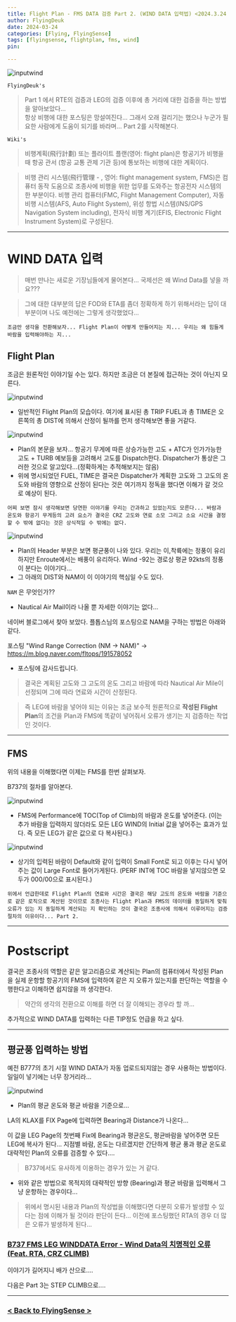 ```yaml
---
title: Flight Plan - FMS DATA 검증 Part 2. (WIND DATA 입력법) <2024.3.24 Updated>
author: FlyingDeuk
date: 2024-03-24
categories: [Flying, FlyingSense]
tags: [flyingsense, flightplan, fms, wind]
pin:

---
```


![inputwind](/img/flying/sense/totaldistance.png)


`FlyingDeuk's`
> Part 1 에서 RTE의 검증과 LEG의 검증 이후에 총 거리에 대한 검증을 하는 방법을 알아보았다...<br>
항상 비행에 대한 포스팅은 망설여진다... 그래서 오래 걸리기는 했으나 누군가 필요한 사람에게 도움이 되기를 바라며... Part 2를 시작해본다. 

`Wiki's`
> 비행계획(飛行計劃) 또는 플라이트 플랜(영어: flight plan)은 항공기가 비행을 때 항공 관서 (항공 교통 관제 기관 등)에 통보하는 비행에 대한 계획이다.

>비행 관리 시스템(飛行管理 - , 영어: flight management system, FMS)은 컴퓨터 동작 도움으로 조종사에 비행을 위한 업무를 도와주는 항공전자 시스템의 한 부분이다. 비행 관리 컴퓨터(FMC, Flight Management Computer), 자동 비행 시스템(AFS, Auto Flight System), 위성 항법 시스템(INS/GPS Navigation System including), 전자식 비행 계기(EFIS, Electronic Flight Instrument System)로 구성된다.

------------

# WIND DATA 입력
> 매번 만나는 새로운 기장님들에게 물어본다... 국제선은 왜 Wind Data를 넣을 까요???

> 그에 대한 대부분의 답은 FOD와 ETA를 좀더 정확하게 하기 위해서라는 답이 대부분이며 나도 예전에는 그렇게 생각했었다...

`조금만 생각을 전환해보자... Flight Plan이 어떻게 만들어지는 지... 우리는 왜 힘들게 바람을 입력해야하는 지...`

## Flight Plan
조금은 원론적인 이야기일 수는 있다. 하지만 조금은 더 본질에 접근하는 것이 아닌지 모른다.

![inputwind](/img/flying/sense/inputwind1.jpg)
- 일반적인 Flight Plan의 모습이다. 여기에 표시된 총 TRIP FUEL과 총 TIME은 오른쪽의 총 DIST에 의해서 산정이 될까를 먼저 생각해보면 좋을 거같다. 

![inputwind](/img/flying/sense/inputwind2.jpg)
- Plan의 본문을 보자... 항공기 무게에 따른 상승가능한 고도 + ATC가 인가가능한 고도 + TURB 예보등을 고려해서 고도를 Dispatch한다. Dispatcher가 통상은 그러한 것으로 알고있다...(정확하게는 추적해보지는 않음)
- 위에 명시되었던 FUEL, TIME은 결국은 Dispatcher가 계획한 고도와 그 고도의 온도와 바람의 영향으로 산정이 된다는 것은 여기까지 정독을 했다면 이해가 갈 것으로 예상이 된다. 

`어찌 보면 잠시 생각해보면 당연한 이야기를 우리는 간과하고 있었는지도 모른다... 바람과 온도와 항공기 무게등의 고려 요소가 결국은 CRZ 고도와 연료 소모 그리고 소요 시간을 결정할 수 밖에 없다는 것은 상식적일 수 밖에는 없다.`


![inputwind](/img/flying/sense/inputwind3.jpg)
- Plan의 Header 부분은 보면 평균풍이 나와 있다. 우리는 이,착륙에는 정풍이 유리하지만 Enroute에서는 배풍이 유리하다. Wind -92는 경로상 평균 92kts의 정풍이 분다는 이야기다...
- 그 아래의 DIST와 NAM이 이 이야기의 핵심일 수도 있다. 

`NAM` 은 무엇인가??
- Nautical Air Mail이라 나올 뿐 자세한 이야기는 없다...

네이버 블로그에서 찾아 보았다. 플톱스님의 포스팅으로 NAM을 구하는 방법은 아래와 같다. 

 포스팅 "Wind Range Correction (NM -> NAM)" -> <https://m.blog.naver.com/fltops/191578052>
- 포스팅에 감사드립니다. 

> 결국은 계획된 고도와 그 고도의 온도 그리고 바람에 따라 Nautical Air Mile이 선정되며 그에 따라 연료와 시간이 산정된다. 

> 즉 LEG에 바람을 넣어야 되는 이유는 조금 보수적 원론적으로 **작성된 Flight Plan**의 조건을 Plan과 FMS에 똑같이 넣어줘서 오류가 생기는 지 검증하는 작업인 것이다. 

---------

## FMS 
위의 내용을 이해했다면 이제는 FMS를 한번 살펴보자. 

B737의 절차를 알아본다. 

![inputwind](/img/flying/sense/inputwind4.jpg)
- FMS에 Performance에 TOC(Top of Climb)의 바람과 온도를 넣어준다. (이는 추가 바람을 입력하지 않더라도 모든 LEG WIND의 Initial 값을 넣어주는 효과가 있다. 즉 모든 LEG가 같은 값으로 다 복사된다.)

![inputwind](/img/flying/sense/inputwind5.jpg)
- 상기의 입력된 바람이 Default와 같이 입력이 Small Font로 되고 이후는 다시 넣어주는 값이 Large Font로 들어가게된다. (PERF INT에 TOC 바람을 넣지않으면 모두가 000/00으로 표시된다.)

`위에서 언급한데로 Flight Plan의 연료와 시간은 결국은 해당 고도의 온도와 바람을 기준으로 같은 로직으로 계산된 것이므로 조종사는 Flight Plan과 FMS의 데이터를 동일하게 맞춰 오류가 있는 지 동일하게 계산되는 지 확인하는 것이 결국은 조종사에 의해서 이루어지는 검증 절차의 이유이다... Part 2.`

------------

# Postscript
결국은 조종사의 역할은 같은 알고리즘으로 계산되는 Plan의 컴퓨터에서 작성된 Plan을 실제 운항할 항공기의 FMS에 입력하여 같은 지 오류가 있는지를 판단하는 역할을 수행한다고 이해하면 쉽지않을 까 생각한다. 

> 약간의 생각의 전환으로 이해를 하면 더 잘 이해되는 경우라 할 까...

추가적으로 WIND DATA를 입력하는 다른 TIP정도 언급을 하고 싶다. 

-----

## 평균풍 입력하는 방법
예전 B777의 초기 시절 WIND DATA가 자동 업로드되지않는 경우 사용하는 방법이다. 일일이 넣기에는 너무 장거리라...

![inputwind](/img/flying/sense/inputwind6.jpg)
- Plan의 평균 온도와 평균 바람을 기준으로...

LA의 KLAX를 FIX Page에 입력하면 Bearing과 Distance가 나온다...

이 값을 LEG Page의 첫번째 Fix에 Bearing과 평균온도, 평균바람을 넣어주면 모든 LEG에 복사가 된다... 지점별 바람, 온도는 다르겠지만 간단하게 평균 풍과 평균 온도로 대략적인 Plan의 오류를 검증할 수 있다....

> B737에서도 유사하게 이용하는 경우가 있는 거 같다. 
- 위와 같은 방법으로 목적지의 대략적인 방향 (Bearing)과 평균 바람을 입력해서 그냥 운항하는 경우이다...

> 위에서 명시된 내용과 Plan의 작성법을 이해했다면 다분히 오류가 발생할 수 있다는 점에 이해가 될 것이라 판단이 든다... 이전에 포스팅했던 RTA의 경우 더 많은 오류가 발생하게 된다...

### [B737 FMS LEG WINDDATA Error - Wind Data의 치명적인 오류 (Feat. RTA, CRZ CLIMB)](/posts/B737-winddata/)

이야기가 길어지니 배가 산으로....

다음은 Part 3는 STEP CLIMB으로....

----------

### [< Back to FlyingSense >](/categories/flyingsense/)
